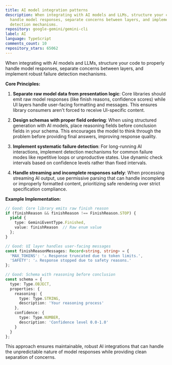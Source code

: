 ```yaml
---
title: AI model integration patterns
description: When integrating with AI models and LLMs, structure your code to properly
  handle model responses, separate concerns between layers, and implement robust failure
  detection mechanisms.
repository: google-gemini/gemini-cli
label: AI
language: TypeScript
comments_count: 10
repository_stars: 65062
---
```


When integrating with AI models and LLMs, structure your code to properly handle model responses, separate concerns between layers, and implement robust failure detection mechanisms.

**Core Principles:**

1. **Separate raw model data from presentation logic**: Core libraries should emit raw model responses (like finish reasons, confidence scores) while UI layers handle user-facing formatting and messages. This ensures library consumers aren't forced to receive UI-specific content.

2. **Design schemas with proper field ordering**: When using structured generation with AI models, place reasoning fields before conclusion fields in your schema. This encourages the model to think through the problem before providing final answers, improving response quality.

3. **Implement systematic failure detection**: For long-running AI interactions, implement detection mechanisms for common failure modes like repetitive loops or unproductive states. Use dynamic check intervals based on confidence levels rather than fixed intervals.

4. **Handle streaming and incomplete responses safely**: When processing streaming AI output, use permissive parsing that can handle incomplete or improperly formatted content, prioritizing safe rendering over strict specification compliance.

**Example Implementation:**

```typescript
// Good: Core library emits raw finish reason
if (finishReason && finishReason !== FinishReason.STOP) {
  yield {
    type: GeminiEventType.Finished,
    value: finishReason  // Raw enum value
  };
}

// Good: UI layer handles user-facing messages
const finishReasonMessages: Record<string, string> = {
  'MAX_TOKENS': '⚠️ Response truncated due to token limits.',
  'SAFETY': '⚠️ Response stopped due to safety reasons.'
};

// Good: Schema with reasoning before conclusion
const schema = {
  type: Type.OBJECT,
  properties: {
    reasoning: {
      type: Type.STRING,
      description: 'Your reasoning process'
    },
    confidence: {
      type: Type.NUMBER,
      description: 'Confidence level 0.0-1.0'
    }
  }
};
```

This approach ensures maintainable, robust AI integrations that can handle the unpredictable nature of model responses while providing clean separation of concerns.